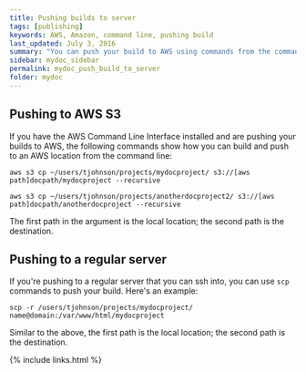 ```yaml
---
title: Pushing builds to server
tags: [publishing]
keywords: AWS, Amazon, command line, pushing build
last_updated: July 3, 2016
summary: "You can push your build to AWS using commands from the command line. By including your copy commands in commands, you can package all of the build and deploy process into executable scripts."
sidebar: mydoc_sidebar
permalink: mydoc_push_build_to_server
folder: mydoc
---
```



## Pushing to AWS S3

If you have the AWS Command Line Interface installed and are pushing your builds to AWS, the following commands show how you can build and push to an AWS location from the command line:

```
aws s3 cp ~/users/tjohnson/projects/mydocproject/ s3://[aws path]docpath/mydocproject --recursive

aws s3 cp ~/users/tjohnson/projects/anotherdocproject2/ s3://[aws path]docpath/anotherdocproject --recursive
```

The first path in the argument is the local location; the second path is the destination.

## Pushing to a regular server

If you're pushing to a regular server that you can ssh into, you can use `scp` commands to push your build. Here's an example:

```
scp -r /users/tjohnson/projects/mydocproject/ name@domain:/var/www/html/mydocproject
```

Similar to the above, the first path is the local location; the second path is the destination.

{% include links.html %}
